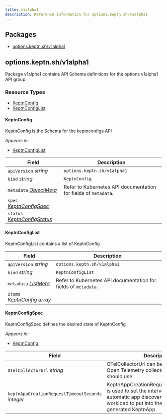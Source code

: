 ```yaml
---
title: v1alpha1
description: Reference information for options.keptn.sh/v1alpha1
---
```

<!-- markdownlint-disable -->

## Packages
- [options.keptn.sh/v1alpha1](#optionskeptnshv1alpha1)


## options.keptn.sh/v1alpha1

Package v1alpha1 contains API Schema definitions for the options v1alpha1 API group

### Resource Types
- [KeptnConfig](#keptnconfig)
- [KeptnConfigList](#keptnconfiglist)



#### KeptnConfig



KeptnConfig is the Schema for the keptnconfigs API

_Appears in:_
- [KeptnConfigList](#keptnconfiglist)

| Field | Description |
| --- | --- |
| `apiVersion` _string_ | `options.keptn.sh/v1alpha1`
| `kind` _string_ | `KeptnConfig`
| `metadata` _[ObjectMeta](https://kubernetes.io/docs/reference/generated/kubernetes-api/v1.24/#objectmeta-v1-meta)_ | Refer to Kubernetes API documentation for fields of `metadata`. |
| `spec` _[KeptnConfigSpec](#keptnconfigspec)_ |  |
| `status` _[KeptnConfigStatus](#keptnconfigstatus)_ |  |


#### KeptnConfigList



KeptnConfigList contains a list of KeptnConfig



| Field | Description |
| --- | --- |
| `apiVersion` _string_ | `options.keptn.sh/v1alpha1`
| `kind` _string_ | `KeptnConfigList`
| `metadata` _[ListMeta](https://kubernetes.io/docs/reference/generated/kubernetes-api/v1.24/#listmeta-v1-meta)_ | Refer to Kubernetes API documentation for fields of `metadata`. |
| `items` _[KeptnConfig](#keptnconfig) array_ |  |


#### KeptnConfigSpec



KeptnConfigSpec defines the desired state of KeptnConfig

_Appears in:_
- [KeptnConfig](#keptnconfig)

| Field | Description |
| --- | --- |
| `OTelCollectorUrl` _string_ | OTelCollectorUrl can be used to set the Open Telemetry collector that the operator should use |
| `keptnAppCreationRequestTimeoutSeconds` _integer_ | KeptnAppCreationRequestTimeoutSeconds is used to set the interval in which automatic app discovery searches for workload to put into the same auto-generated KeptnApp |


